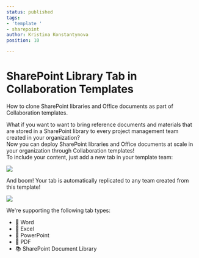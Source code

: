 ```yaml
---
status: published
tags:
- 'template '
- sharepoint
author: Kristina Konstantynova
position: 10

---
```

# **SharePoint Library Tab in Collaboration Templates**

How to clone SharePoint libraries and Office documents as part of Collaboration templates.

What if you want to want to bring reference documents and materials that are stored in a SharePoint library to every project management team created in your organization?  
Now you can deploy SharePoint libraries and Office documents at scale in your organization through Collaboration templates!  
To include your content, just add a new tab in your template team:

![](/media/office-files.png)

And boom! Your tab is automatically replicated to any team created from this template!

![](/media/sharepoint-library.png)

We're supporting the following tab types:

* 📘 Word
* 📗 Excel
* 📕 PowerPoint
* 💼 PDF
* 📚 SharePoint Document Library